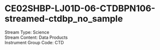 # CE02SHBP-LJ01D-06-CTDBPN106-streamed-ctdbp_no_sample

Stream Type: Science<br>
Stream Content: Data Products<br>
Instrument Group Code: CTD<br>
